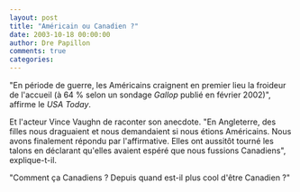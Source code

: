 ```yaml
---
layout: post
title: "Américain ou Canadien ?"
date: 2003-10-18 00:00:00
author: Dre Papillon
comments: true
categories: 
---
```



"En période de guerre, les Américains craignent en premier lieu la froideur de l'accueil (à 64 % selon un sondage *Gallop* publié en février 2002)", affirme le *USA Today*.

Et l'acteur Vince Vaughn de raconter son anecdote.  "En Angleterre, des filles nous draguaient et nous demandaient si nous étions Américains.  Nous avons finalement répondu par l'affirmative.  Elles ont aussitôt tourné les talons en déclarant qu'elles avaient espéré que nous fussions Canadiens", explique-t-il.

"Comment ça Canadiens ?  Depuis quand est-il plus cool d'être Canadien ?"
